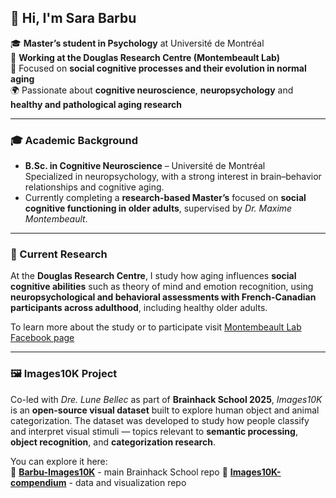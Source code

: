 ## 👋 Hi, I'm Sara Barbu  

🎓 **Master’s student in Psychology** at Université de Montréal  
🧠 **Working at the Douglas Research Centre (Montembeault Lab)**  
💬 Focused on **social cognitive processes and their evolution in normal aging**  
🌍 Passionate about **cognitive neuroscience**, **neuropsychology** and **healthy and pathological aging research**


---


### 🎓 Academic Background  
-  **B.Sc. in Cognitive Neuroscience** – Université de Montréal  
  Specialized in neuropsychology, with a strong interest in  brain–behavior relationships and cognitive aging.  
- Currently completing a **research-based Master’s** focused on **social cognitive functioning in older adults**, supervised by *Dr. Maxime Montembeault*.


---


### 🧠 Current Research  
At the **Douglas Research Centre**, I study how aging influences **social cognitive abilities** such as theory of mind and emotion recognition, using **neuropsychological and behavioral assessments with French-Canadian participants across adulthood**, including healthy older adults. 

To learn more about the study or to participate visit [Montembeault Lab Facebook page](https://www.facebook.com/profile.php?id=61573171227555&locale=fr_CA)


---


### 🖼️ Images10K Project  
Co-led with *Dre. Lune Bellec* as part of **Brainhack School 2025**, *Images10K* is an **open-source visual dataset** built to explore human object and animal categorization. The dataset was developed to study how people classify and interpret visual stimuli — topics relevant to **semantic processing**, **object recognition**, and **categorization research**. 

You can explore it here:  
🔗 **[Barbu-Images10K](https://github.com/brainhack-school2025/Barbu-Images10K)**  - main Brainhack School repo
🔗 **[Images10K-compendium](https://github.com/SaraBarbu/Images10k-compendium)**  - data and visualization repo



